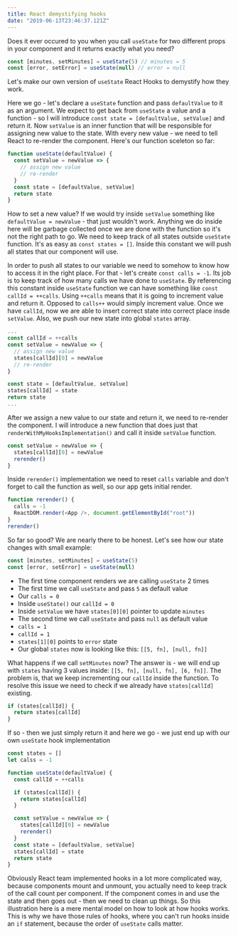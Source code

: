 ```yaml
---
title: React demystifying hooks
date: "2019-06-13T23:46:37.121Z"
---
```


Does it ever occured to you when you call `useState` for two different props in your component and it returns exactly what you need?

```jsx
const [minutes, setMinutes] = useState(5) // minutes = 5
const [error, setError] = useState(null) // error = null
```

Let's make our own version of `useState` React Hooks to demystify how they work.

Here we go - let's declare a `useState` function and pass `defaultValue` to it as an argument. We expect to get back from `useState` a value and a function - so I will introduce `const state = [defaultValue, setValue]` and return it. Now `setValue` is an inner function that will be responsible for assigning new value to the state. With every new value - we need to tell React to re-render the component. Here's our function sceleton so far:

```js
function useState(defaultValue) {
  const setValue = newValue => {
    // assign new value
    // re-render
  }
  const state = [defaultValue, setValue]
  return state
}
```

How to set a new value? If we would try inside `setValue` something like `defaultValue = newValue` - that just wouldn't work. Anything we do inside here will be garbage collected once we are done with the function so it's not the right path to go. We need to keep track of all states outside `useState` function. It's as easy as `const states = []`. Inside this constant we will push all states that our component will use.

In order to push all states to our variable we need to somehow to know how to access it in the right place. For that - let's create `const calls = -1`. Its job is to keep track of how many calls we have done to `useState`. By referencing this constant inside `useState` function we can have something like `const callId = ++calls`. Using `++calls` means that it is going to increment value and return it. Opposed to `calls++` would simply increment value. Once we have `callId`, now we are able to insert correct state into correct place insde `setValue`. Also, we push our new state into global `states` array.

```js
...
const callId = ++calls
const setValue = newValue => {
  // assign new value
  states[callId][0] = newValue
  // re-render
}

const state = [defaultValue, setValue]
states[callId] = state
return state
...
```

After we assign a new value to our state and return it, we need to re-render the component. I will introduce a new function that does just that `renderWithMyHooksImplementation()` and call it inside `setValue` function.

```js
const setValue = newValue => {
  states[callId][0] = newValue
  rerender()
}
```

Inside `rerender()` implementation we need to reset `calls` variable and don't forget to call the function as well, so our app gets initial render.

```js
function rerender() {
  calls = -1
  ReactDOM.render(<App />, document.getElementById("root"))
}
rerender()
```

So far so good? We are nearly there to be honest. Let's see how our state changes with small example:

```js
const [minutes, setMinutes] = useState(5)
const [error, setError] = useState(null)
```

- The first time component renders we are calling `useState` 2 times
- The first time we call `useState` and pass `5` as default value
- Our `calls = 0`
- Inside `useState()` our `callId = 0`
- Inside `setValue` we have `states[0][0]` pointer to update `minutes`
- The second time we call `useState` and pass `null` as default value
- `calls = 1`
- `callId = 1`
- `states[1][0]` points to `error` state
- Our global `states` now is looking like this: `[[5, fn], [null, fn]]`

What happens if we call `setMinutes` now? The answer is - we will end up with `states` having 3 values inside: `[[5, fn], [null, fn], [6, fn]]`. The problem is, that we keep incrementing our `callId` inside the function. To resolve this issue we need to check if we already have `states[callId]` existing.

```js
if (states[callId]) {
  return states[callId]
}
```

If so - then we just simply return it and here we go - we just end up with our own `useState` hook implementation

```js
const states = []
let calss = -1

function useState(defaultValue) {
  const callId = ++calls

  if (states[callId]) {
    return states[callId]
  }

  const setValue = newValue => {
    states[callId][0] = newValue
    rerender()
  }
  const state = [defaultValue, setValue]
  states[callId] = state
  return state
}
```

Obviously React team implemented hooks in a lot more complicated way, because components mount and unmount, you actually need to keep track of the call count per component. If the component comes in and use the state and then goes out - then we need to clean up things. So this illustration here is a mere mental model on how to look at how hooks works. This is why we have those rules of hooks, where you can't run hooks inside an `if` statement, because the order of `useState` calls matter.
